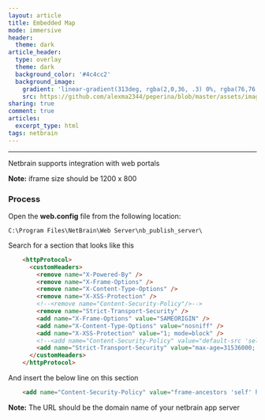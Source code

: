 ```yaml
---
layout: article
title: Embedded Map
mode: immersive
header:
  theme: dark
article_header:
  type: overlay
  theme: dark
  background_color: '#4c4cc2'
  background_image:
    gradient: 'linear-gradient(313deg, rgba(2,0,36, .3) 0%, rgba(76,76,194, .3) 47%, rgba(0,212,255, .6) 100%)'
    src: https://github.com/alexma2344/peperina/blob/master/assets/images/brain.jpg?raw=true"
sharing: true
comment: true
articles:
  excerpt_type: html
tags: netbrain
---
```


<!--more-->

---

Netbrain supports integration with web portals

**Note:** iframe size should be 1200 x 800

### Process

Open the **web.config** file from the following location:

	C:\Program Files\NetBrain\Web Server\nb_publish_server\

Search for a section that looks like this

```html
    <httpProtocol>
      <customHeaders>
        <remove name="X-Powered-By" />
        <remove name="X-Frame-Options" />
        <remove name="X-Content-Type-Options" />
        <remove name="X-XSS-Protection" />
        <!--<remove name="Content-Security-Policy"/>-->
        <remove name="Strict-Transport-Security" />
        <add name="X-Frame-Options" value="SAMEORIGIN" />
        <add name="X-Content-Type-Options" value="nosniff" />
        <add name="X-XSS-Protection" value="1; mode=block" />
        <!--<add name="Content-Security-Policy" value="default-src 'self'"/>-->
        <add name="Strict-Transport-Security" value="max-age=31536000; includeSubDomains; preload" />
      </customHeaders>
    </httpProtocol>
```

And insert the below line on this section
```html
	<add name="Content-Security-Policy" value="frame-ancestors 'self' http://ite.netbraintech.com"/>
```
**Note:** The URL should be the domain name of your netbrain app server